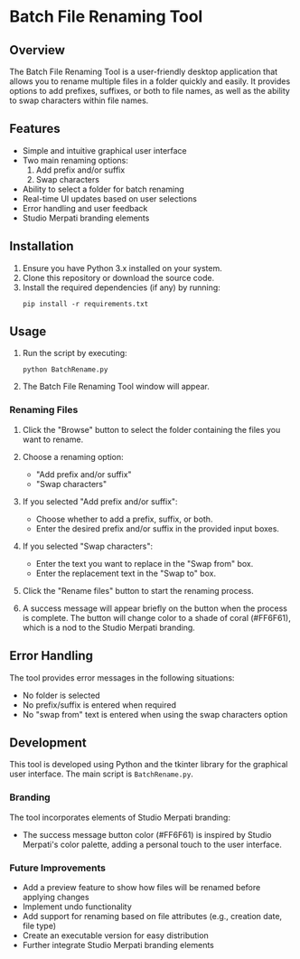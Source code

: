 # Batch File Renaming Tool

## Overview

The Batch File Renaming Tool is a user-friendly desktop application that allows you to rename multiple files in a folder quickly and easily. It provides options to add prefixes, suffixes, or both to file names, as well as the ability to swap characters within file names.

## Features

- Simple and intuitive graphical user interface
- Two main renaming options:
  1. Add prefix and/or suffix
  2. Swap characters
- Ability to select a folder for batch renaming
- Real-time UI updates based on user selections
- Error handling and user feedback
- Studio Merpati branding elements

## Installation

1. Ensure you have Python 3.x installed on your system.
2. Clone this repository or download the source code.
3. Install the required dependencies (if any) by running:
   ```
   pip install -r requirements.txt
   ```

## Usage

1. Run the script by executing:
   ```
   python BatchRename.py
   ```
2. The Batch File Renaming Tool window will appear.

### Renaming Files

1. Click the "Browse" button to select the folder containing the files you want to rename.
2. Choose a renaming option:
   - "Add prefix and/or suffix"
   - "Swap characters"

3. If you selected "Add prefix and/or suffix":
   - Choose whether to add a prefix, suffix, or both.
   - Enter the desired prefix and/or suffix in the provided input boxes.

4. If you selected "Swap characters":
   - Enter the text you want to replace in the "Swap from" box.
   - Enter the replacement text in the "Swap to" box.

5. Click the "Rename files" button to start the renaming process.

6. A success message will appear briefly on the button when the process is complete. The button will change color to a shade of coral (#FF6F61), which is a nod to the Studio Merpati branding.

## Error Handling

The tool provides error messages in the following situations:
- No folder is selected
- No prefix/suffix is entered when required
- No "swap from" text is entered when using the swap characters option

## Development

This tool is developed using Python and the tkinter library for the graphical user interface. The main script is `BatchRename.py`.

### Branding

The tool incorporates elements of Studio Merpati branding:
- The success message button color (#FF6F61) is inspired by Studio Merpati's color palette, adding a personal touch to the user interface.

### Future Improvements

- Add a preview feature to show how files will be renamed before applying changes
- Implement undo functionality
- Add support for renaming based on file attributes (e.g., creation date, file type)
- Create an executable version for easy distribution
- Further integrate Studio Merpati branding elements